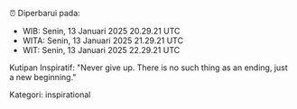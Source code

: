 ⏰ Diperbarui pada:
- WIB: Senin, 13 Januari 2025 20.29.21 UTC
- WITA: Senin, 13 Januari 2025 21.29.21 UTC
- WIT: Senin, 13 Januari 2025 22.29.21 UTC

Kutipan Inspiratif:
"Never give up. There is no such thing as an ending, just a new beginning."


Kategori: inspirational

